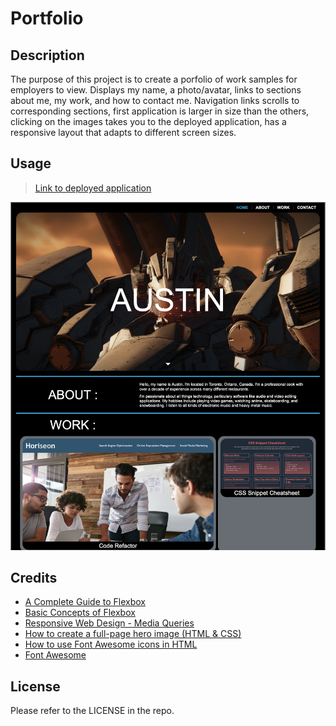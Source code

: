 # Portfolio

## Description
The purpose of this project is to create a porfolio of work samples for employers to view. Displays my name,
a photo/avatar, links to sections about me, my work, and how to contact me. Navigation links scrolls to 
corresponding sections, first application is larger in size than the others, clicking on the images takes 
you to the deployed application, has a responsive layout that adapts to different screen sizes.

## Usage
> [Link to deployed application](https://kyoriku.github.io/beta-2/)

![Screenshot](assets/images/screenshot.png)

## Credits
- [A Complete Guide to Flexbox](https://css-tricks.com/snippets/css/a-guide-to-flexbox/)
- [Basic Concepts of Flexbox](https://developer.mozilla.org/en-US/docs/Web/CSS/CSS_flexible_box_layout/Basic_concepts_of_flexbox)
- [Responsive Web Design - Media Queries](https://www.w3schools.com/css/css_rwd_mediaqueries.asp)
- [How to create a full-page hero image (HTML & CSS)](https://codetheweb.blog/fullscreen-image-hero/)
- [How to use Font Awesome icons in HTML](https://stackoverflow.com/questions/71146319/how-to-use-font-awesome-icons-in-html)
- [Font Awesome](https://fontawesome.com/icons)

## License
Please refer to the LICENSE in the repo.